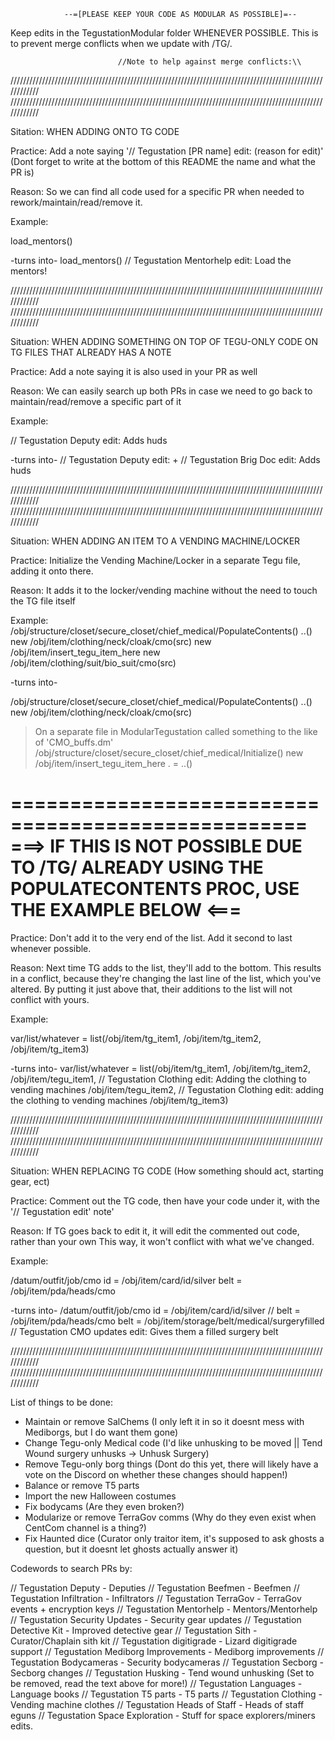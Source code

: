                 --=[PLEASE KEEP YOUR CODE AS MODULAR AS POSSIBLE]=--
Keep edits in the TegustationModular folder WHENEVER POSSIBLE. This is to prevent merge conflicts when we update with /TG/.

							//Note to help against merge conflicts:\\

////////////////////////////////////////////////////////////////////////////////////////////////////////////
////////////////////////////////////////////////////////////////////////////////////////////////////////////

Sitation: WHEN ADDING ONTO TG CODE

Practice: Add a note saying '// Tegustation [PR name] edit: (reason for edit)' (Dont forget to write at the bottom of this README the name and what the PR is)

Reason: So we can find all code used for a specific PR when needed to rework/maintain/read/remove it.

Example: 

load_mentors()

-turns into-
load_mentors() // Tegustation Mentorhelp edit: Load the mentors!

////////////////////////////////////////////////////////////////////////////////////////////////////////////
////////////////////////////////////////////////////////////////////////////////////////////////////////////

Situation: WHEN ADDING SOMETHING ON TOP OF TEGU-ONLY CODE ON TG FILES THAT ALREADY HAS A NOTE

Practice: Add a note saying it is also used in your PR as well

Reason: We can easily search up both PRs in case we need to go back to maintain/read/remove a specific part of it

Example:

// Tegustation Deputy edit: Adds huds

-turns into-
// Tegustation Deputy edit: + // Tegustation Brig Doc edit: Adds huds

////////////////////////////////////////////////////////////////////////////////////////////////////////////
////////////////////////////////////////////////////////////////////////////////////////////////////////////

Situation: WHEN ADDING AN ITEM TO A VENDING MACHINE/LOCKER

Practice: Initialize the Vending Machine/Locker in a separate Tegu file, adding it onto there.

Reason: It adds it to the locker/vending machine without the need to touch the TG file itself

Example:
/obj/structure/closet/secure_closet/chief_medical/PopulateContents()
	..()
	new /obj/item/clothing/neck/cloak/cmo(src)
	new /obj/item/insert_tegu_item_here
	new /obj/item/clothing/suit/bio_suit/cmo(src)

-turns into-

/obj/structure/closet/secure_closet/chief_medical/PopulateContents()
	..()
	new /obj/item/clothing/neck/cloak/cmo(src)
>On a separate file in ModularTegustation called something to the like of 'CMO_buffs.dm'
/obj/structure/closet/secure_closet/chief_medical/Initialize()
    new /obj/item/insert_tegu_item_here
    . = ..()

===================================================
===> IF THIS IS NOT POSSIBLE DUE TO /TG/ ALREADY USING THE POPULATECONTENTS PROC, USE THE EXAMPLE BELOW <===
===================================================

Practice: Don't add it to the very end of the list. Add it second to last whenever possible.

Reason: Next time TG adds to the list, they'll add to the bottom. This results in a conflict, because they're changing the last line of the list, which you've altered.
By putting it just above that, their additions to the list will not conflict with yours.

Example:

var/list/whatever = list(/obj/item/tg_item1,
                      /obj/item/tg_item2,
                      /obj/item/tg_item3)

-turns into-
var/list/whatever = list(/obj/item/tg_item1,
                      /obj/item/tg_item2,
                      /obj/item/tegu_item1,   // Tegustation Clothing edit: Adding the clothing to vending machines
                      /obj/item/tegu_item2,   // Tegustation Clothing edit: adding the clothing to vending machines
                      /obj/item/tg_item3)

////////////////////////////////////////////////////////////////////////////////////////////////////////////
////////////////////////////////////////////////////////////////////////////////////////////////////////////

Situation: WHEN REPLACING TG CODE (How something should act, starting gear, ect)

Practice: Comment out the TG code, then have your code under it, with the '// Tegustation edit' note'

Reason: If TG goes back to edit it, it will edit the commented out code, rather than your own
This way, it won't conflict with what we've changed.

Example:

/datum/outfit/job/cmo
	id = /obj/item/card/id/silver
	belt = /obj/item/pda/heads/cmo

-turns into-
/datum/outfit/job/cmo
	id = /obj/item/card/id/silver
//	belt = /obj/item/pda/heads/cmo
	belt = /obj/item/storage/belt/medical/surgeryfilled // Tegustation CMO updates edit: Gives them a filled surgery belt

////////////////////////////////////////////////////////////////////////////////////////////////////////////
////////////////////////////////////////////////////////////////////////////////////////////////////////////

List of things to be done:
- Maintain or remove SalChems (I only left it in so it doesnt mess with Mediborgs, but I do want them gone)
- Change Tegu-only Medical code (I'd like unhusking to be moved || Tend Wound surgery unhusks -> Unhusk Surgery)
- Remove Tegu-only borg things (Dont do this yet, there will likely have a vote on the Discord on whether these changes should happen!)
- Balance or remove T5 parts
- Import the new Halloween costumes
- Fix bodycams (Are they even broken?)
- Modularize or remove TerraGov comms (Why do they even exist when CentCom channel is a thing?)
- Fix Haunted dice (Curator only traitor item, it's supposed to ask ghosts a question, but it doesnt let ghosts actually answer it)

Codewords to search PRs by:

// Tegustation Deputy - Deputies
// Tegustation Beefmen - Beefmen
// Tegustation Infiltration - Infiltrators
// Tegustation TerraGov - TerraGov events + encryption keys
// Tegustation Mentorhelp - Mentors/Mentorhelp
// Tegustation Security Updates - Security gear updates
// Tegustation Detective Kit - Improved detective gear
// Tegustation Sith - Curator/Chaplain sith kit
// Tegustation digitigrade - Lizard digitigrade support
// Tegustation Mediborg Improvements - Mediborg improvements
// Tegustation Bodycameras - Security bodycameras
// Tegustation Secborg - Secborg changes
// Tegustation Husking - Tend wound unhusking (Set to be removed, read the text above for more!)
// Tegustation Languages - Language books
// Tegustation T5 parts - T5 parts
// Tegustation Clothing - Vending machine clothes
// Tegustation Heads of Staff - Heads of staff eguns
// Tegustation Space Exploration - Stuff for space explorers/miners edits.

